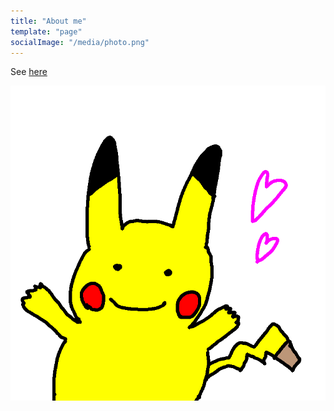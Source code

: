 ```yaml
---
title: "About me"
template: "page"
socialImage: "/media/photo.png"
---
```


See [here](https://github.com/diohabara)

![pikachu](/media/photo.png)
